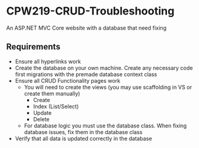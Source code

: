 # CPW219-CRUD-Troubleshooting
An ASP.NET MVC Core website with a database that need fixing

## Requirements
- Ensure all hyperlinks work
- Create the database on your own machine. Create any necessary code first migrations with the premade database context class
- Ensure all CRUD Functionality pages work
    - You will need to create the views (you may use scaffolding in VS or create them manually)
        - Create
        - Index (List/Select)
        - Update
        - Delete
    - For database logic you must use the database class. When fixing database issues, fix them in the database class
- Verify that all data is updated correctly in the database
